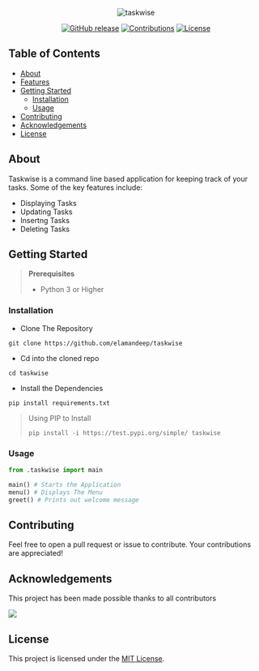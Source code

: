 <div align="center">

![taskwise](https://github.com/michaelmuthomi/taskwise/assets/108736931/6eb5a5f6-2dba-4015-976f-7a80f8e75e8f)

[![GitHub release](https://img.shields.io/github/release/michaelmuthomi/taskwise)](https://github.com/elamandeep/taskwise/releases) [![Contributions](https://img.shields.io/badge/Contributions-Welcome-brightgreen.svg)](https://sourcerer.io/elamandeep) [![License](https://img.shields.io/github/license/elamandeep/taskwise)](LICENSE) 

</div>

## Table of Contents

- [About](#about)
- [Features](#features)
- [Getting Started](#getting-started)
  - [Installation](#installation)
  - [Usage](#usage)
- [Contributing](#contributing)
- [Acknowledgements](#acknowledgements)
- [License](#license)

## About

Taskwise is a command line based application for keeping track of your tasks. Some of the key features include:

 - Displaying Tasks
 - Updating Tasks
 - Insertng Tasks
 - Deleting Tasks

## Getting Started

> **Prerequisites**
> - Python 3 or Higher

### Installation

 - Clone The Repository

```
git clone https://github.com/elamandeep/taskwise
```
 - Cd into the cloned repo
```
cd taskwise
```
 - Install the Dependencies
```
pip install requirements.txt
```

> Using PIP to Install
> ```
> pip install -i https://test.pypi.org/simple/ taskwise
> ```


### Usage
```py
from .taskwise import main

main() # Starts the Application
menu() # Displays The Menu
greet() # Prints out welcome message
```

## Contributing
Feel free to open a pull request or issue to contribute. Your contributions are appreciated!

## Acknowledgements

This project has been made possible thanks to all contributors

<a href="https://github.com/elamandeep/taskwise/graphs/contributors">
<img src="https://contrib.rocks/image?repo=elamandeep/taskwise" />
</a>

## License

This project is licensed under the [MIT License](LICENSE).

